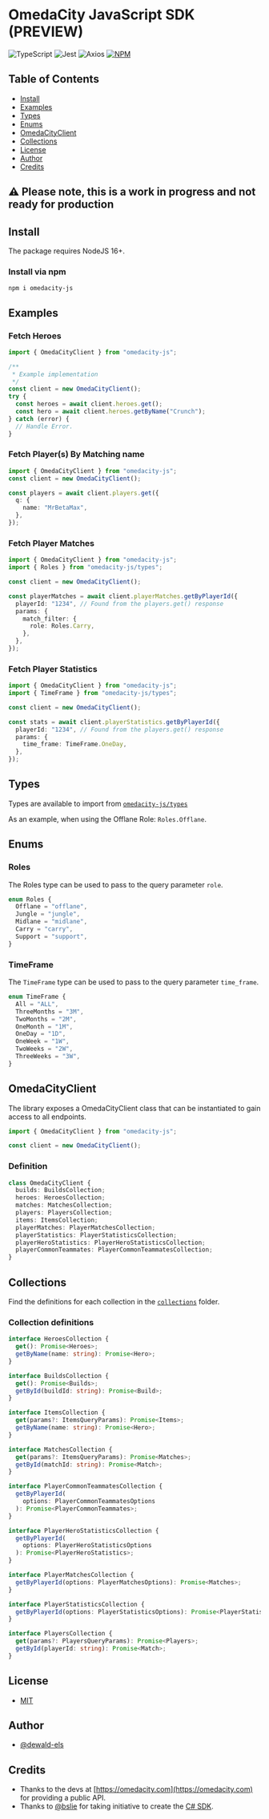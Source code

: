 # OmedaCity JavaScript SDK (PREVIEW)

![TypeScript](https://img.shields.io/badge/TypeScript-007ACC?style=for-the-badge&logo=typescript&logoColor=white) ![Jest](https://img.shields.io/badge/Jest-C21325?style=for-the-badge&logo=jest&logoColor=white) ![Axios](https://img.shields.io/badge/axios-671ddf?&style=for-the-badge&logo=axios&logoColor=white) [![NPM](https://img.shields.io/badge/npm-CB3837?style=for-the-badge&logo=npm&logoColor=white)](https://www.npmjs.com/package/omedacity-js)

## Table of Contents

- [Install](#install)
- [Examples](#examples)
- [Types](#types)
- [Enums](#enums)
- [OmedaCityClient](#omedacityclient)
- [Collections](#collections)
- [License](#license)
- [Author](#author)
- [Credits](#credits)

## ⚠️ Please note, this is a work in progress and not ready for production

## Install

The package requires NodeJS 16+.

### Install via npm

```shell
npm i omedacity-js
```

## Examples

### Fetch Heroes

```typescript
import { OmedaCityClient } from "omedacity-js";

/**
 * Example implementation
 */
const client = new OmedaCityClient();
try {
  const heroes = await client.heroes.get();
  const hero = await client.heroes.getByName("Crunch");
} catch (error) {
  // Handle Error.
}
```

### Fetch Player(s) By Matching name

```typescript
import { OmedaCityClient } from "omedacity-js";
const client = new OmedaCityClient();

const players = await client.players.get({
  q: {
    name: "MrBetaMax",
  },
});
```

### Fetch Player Matches

```typescript
import { OmedaCityClient } from "omedacity-js";
import { Roles } from "omedacity-js/types";

const client = new OmedaCityClient();

const playerMatches = await client.playerMatches.getByPlayerId({
  playerId: "1234", // Found from the players.get() response
  params: {
    match_filter: {
      role: Roles.Carry,
    },
  },
});
```

### Fetch Player Statistics

```typescript
import { OmedaCityClient } from "omedacity-js";
import { TimeFrame } from "omedacity-js/types";

const client = new OmedaCityClient();

const stats = await client.playerStatistics.getByPlayerId({
  playerId: "1234", // Found from the players.get() response
  params: {
    time_frame: TimeFrame.OneDay,
  },
});
```

## Types

Types are available to import from [`omedacity-js/types`](src/types/index.ts)

As an example, when using the Offlane Role: `Roles.Offlane`.

## Enums

### Roles

The Roles type can be used to pass to the query parameter `role`.

```typescript
enum Roles {
  Offlane = "offlane",
  Jungle = "jungle",
  Midlane = "midlane",
  Carry = "carry",
  Support = "support",
}
```

### TimeFrame

The `TimeFrame` type can be used to pass to the query parameter `time_frame`.

```typescript
enum TimeFrame {
  All = "ALL",
  ThreeMonths = "3M",
  TwoMonths = "2M",
  OneMonth = "1M",
  OneDay = "1D",
  OneWeek = "1W",
  TwoWeeks = "2W",
  ThreeWeeks = "3W",
}
```

## OmedaCityClient

The library exposes a OmedaCityClient class that can be instantiated to gain access to all endpoints.

```typescript
import { OmedaCityClient } from "omedacity-js";

const client = new OmedaCityClient();
```

### Definition

```typescript
class OmedaCityClient {
  builds: BuildsCollection;
  heroes: HeroesCollection;
  matches: MatchesCollection;
  players: PlayersCollection;
  items: ItemsCollection;
  playerMatches: PlayerMatchesCollection;
  playerStatistics: PlayerStatisticsCollection;
  playerHeroStatistics: PlayerHeroStatisticsCollection;
  playerCommonTeammates: PlayerCommonTeammatesCollection;
}
```

## Collections

Find the definitions for each collection in the [`collections`](./src/collections/) folder.

### Collection definitions

```typescript
interface HeroesCollection {
  get(): Promise<Heroes>;
  getByName(name: string): Promise<Hero>;
}

interface BuildsCollection {
  get(): Promise<Builds>;
  getById(buildId: string): Promise<Build>;
}

interface ItemsCollection {
  get(params?: ItemsQueryParams): Promise<Items>;
  getByName(name: string): Promise<Hero>;
}

interface MatchesCollection {
  get(params?: ItemsQueryParams): Promise<Matches>;
  getById(matchId: string): Promise<Match>;
}

interface PlayerCommonTeammatesCollection {
  getByPlayerId(
    options: PlayerCommonTeammatesOptions
  ): Promise<PlayerCommonTeammates>;
}

interface PlayerHeroStatisticsCollection {
  getByPlayerId(
    options: PlayerHeroStatisticsOptions
  ): Promise<PlayerHeroStatistics>;
}

interface PlayerMatchesCollection {
  getByPlayerId(options: PlayerMatchesOptions): Promise<Matches>;
}

interface PlayerStatisticsCollection {
  getByPlayerId(options: PlayerStatisticsOptions): Promise<PlayerStatistics>;
}

interface PlayersCollection {
  get(params?: PlayersQueryParams): Promise<Players>;
  getById(playerId: string): Promise<Match>;
}
```

## License

- [MIT](./LICENSE.md)

## Author

- [@dewald-els](https://github.com/dewald-els)

## Credits

- Thanks to the devs at [https://omedacity.com](https://omedacity.com) for providing a public API.
- Thanks to [@bslie](https://github.com/bslie) for taking initiative to create the [C# SDK](https://github.com/bslie/OmedaCity).
